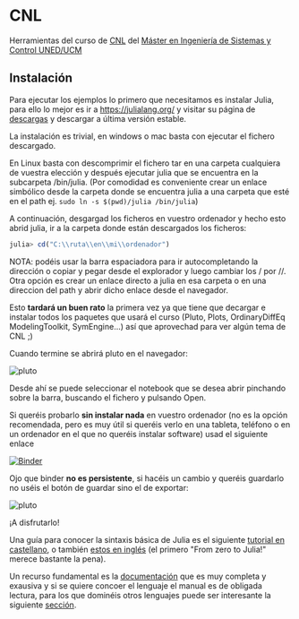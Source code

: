 # CNL
Herramientas del curso de [CNL](http://portal.uned.es/portal/page?_pageid=93,70656202&_dad=portal&_schema=PORTAL&idAsignatura=31104178&idTitulacion=310401) del [Máster en Ingeniería de Sistemas y Control UNED/UCM](https://cv4.ucm.es/moodle/course/view.php?id=4056)

## Instalación
Para ejecutar los ejemplos lo primero que necesitamos es instalar Julia, para ello lo mejor es ir a https://julialang.org/ y visitar su página de [descargas](https://julialang.org/downloads/) y descargar a última versión estable.

La instalación es trivial, en windows o mac basta con ejecutar el fichero descargado.

En Linux basta con descomprimir el fichero tar en una carpeta cualquiera de vuestra elección y después ejecutar julia que se encuentra en la subcarpeta /bin/julia. (Por comodidad es conveniente crear un enlace simbólico desde la carpeta donde se encuentra julia a una carpeta que esté en el path ej. ```sudo ln -s $(pwd)/julia /bin/julia```)

A continuación, desgargad los ficheros en vuestro ordenador y hecho esto abrid julia, ir a la carpeta donde están descargados los ficheros:


```julia
julia> cd("C:\\ruta\\en\\mi\\ordenador")

```

NOTA: podéis usar la barra espaciadora para ir autocompletando la dirección o copiar y pegar desde el explorador y luego cambiar los / por //. Otra opción es crear un enlace directo a julia en esa carpeta o en una direccion del path y abrir dicho enlace desde el navegador.


Esto **tardará un buen rato** la primera vez ya que tiene que decargar e instalar todos los paquetes que usará el curso (Pluto,  Plots, OrdinaryDiffEq ModelingToolkit, SymEngine...) así que aprovechad para ver algún tema de CNL ;)

Cuando termine se abrirá pluto en el navegador:

![pluto](https://github.com/Dictino/CNL/blob/main/Im%C3%A1genes/pluto.png?raw=true)

Desde ahí se puede seleccionar el notebook que se desea abrir pinchando sobre la barra, buscando el fichero y pulsando Open.

Si queréis probarlo **sin instalar nada** en vuestro ordenador (no es la opción recomendada, pero es muy útil si queréis verlo en una tableta, teléfono o en un ordenador en el que no queréis instalar software) usad el siguiente enlace

[![Binder](https://mybinder.org/badge_logo.svg)](https://mybinder.org/v2/gh/Dictino/CNL/HEAD?urlpath=pluto)

Ojo que binder **no es persistente**, si hacéis un cambio y queréis guardarlo no uséis el botón de guardar sino el de exportar:

![pluto](https://github.com/Dictino/CNL/blob/main/Im%C3%A1genes/Boton_exportar.png?raw=true)

¡A disfrutarlo!

Una guía para conocer la sintaxis básica de Julia es el siguiente [tutorial en castellano](https://hedero.webs.upv.es/julia-basico/), o también [estos en inglés](https://julialang.org/learning/tutorials/) (el primero "From zero to Julia!" merece bastante la pena).

Un recurso fundamental es la [documentación](https://docs.julialang.org/en/v1/) que es muy completa y exausiva y si se quiere concoer el lenguaje el manual es de obligada lectura, para los que dominéis otros lenguajes puede ser interesante la siguiente [sección](https://docs.julialang.org/en/v1/manual/noteworthy-differences/).
 

